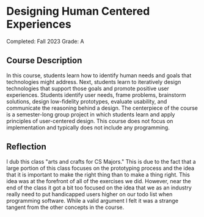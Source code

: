 # Designing Human Centered Experiences

Completed: Fall 2023 Grade: A

## Course Description

In this course, students learn how to identify human needs and goals that
technologies might address. Next, students learn to iteratively design
technologies that support those goals and promote positive user experiences.
Students identify user needs, frame problems, brainstorm solutions, design
low-fidelity prototypes, evaluate usability, and communicate the reasoning
behind a design. The centerpiece of the course is a semester-long group project
in which students learn and apply principles of user-centered design. This
course does not focus on implementation and typically does not include any
programming.

## Reflection

I dub this class "arts and crafts for CS Majors." This is due to the fact that a
large portion of this class focuses on the prototyping process and the idea that
it is important to make the right thing than to make a thing right. This idea
was at the forefront of all of the exercises we did. However, near the end of
the class it got a bit too focused on the idea that we as an industry really
need to put handicapped users higher on our todo list when programming software.
While a valid argument I felt it was a strange tangent from the other concepts
in the course.
